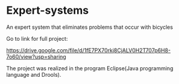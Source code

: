 # Expert-systems
An expert system that eliminates problems that occur with bicycles

Go to link for full project:

https://drive.google.com/file/d/1fE7PX70rkj8CjALV0H2T707p6H8-7o60/view?usp=sharing

The project was realized in the program Eclipse(Java programming language and Drools).

